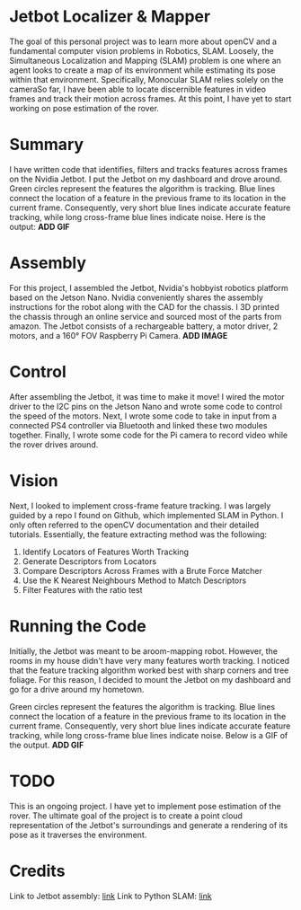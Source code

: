 # Jetbot Localizer & Mapper

The goal of this personal project was to learn more about openCV and a fundamental computer vision problems in Robotics, SLAM. Loosely, the Simultaneous Localization and Mapping (SLAM) problem is one where an agent looks to create a map of its environment while estimating its pose within that environment. Specifically, Monocular SLAM relies solely on the cameraSo far, I have been able to locate discernible features in video frames and track their motion across frames. At this point, I have yet to start working on pose estimation of the rover.

# Summary
I have written code that identifies, filters and tracks features across frames on the Nvidia Jetbot. I put the Jetbot on my dashboard and drove around. Green circles represent the features the algorithm is tracking. Blue lines connect the  location of a feature in the previous frame to its location in the current frame. Consequently, very short blue lines indicate accurate feature tracking, while long cross-frame blue lines indicate noise. Here is the output: **ADD GIF**

# Assembly

For this project, I assembled the Jetbot, Nvidia's hobbyist robotics platform based on the Jetson Nano. Nvidia conveniently shares the assembly instructions for the robot along with the CAD for the chassis. I 3D printed the chassis through an online service and sourced most of the parts from amazon. The Jetbot consists of a rechargeable battery, a motor driver, 2 motors, and a 160° FOV Raspberry Pi Camera.
**ADD IMAGE**

# Control

After assembling the Jetbot, it was time to make it move! I wired the motor driver to the I2C pins on the Jetson Nano and wrote some code to control the speed of the motors. Next, I wrote some code to take in input from a connected PS4 controller via Bluetooth and linked these two modules together. Finally, I wrote some code for the Pi camera to record video while the rover drives around.

# Vision
Next, I looked to implement cross-frame feature tracking. I was largely guided by a repo I found on Github, which implemented SLAM in Python. I only often referred to the openCV documentation and their detailed tutorials. Essentially, the feature extracting method was the following:
 1. Identify Locators of Features Worth Tracking
 2. Generate Descriptors from Locators
 3. Compare Descriptors Across Frames with a Brute Force Matcher
 4. Use the K Nearest Neighbours Method to Match Descriptors
 5. Filter Features with the ratio test 

# Running the Code
Initially, the Jetbot was meant to be aroom-mapping robot. However, the rooms in my house didn't have very many features worth tracking. I noticed that the feature tracking algorithm worked best with sharp corners and tree foliage. For this reason, I decided to mount the Jetbot on my dashboard and go for a drive around my hometown.

Green circles represent the features the algorithm is tracking. Blue lines connect the  location of a feature in the previous frame to its location in the current frame. Consequently, very short blue lines indicate accurate feature tracking, while long cross-frame blue lines indicate noise. Below is a GIF of the output. **ADD GIF**

# TODO

This is an ongoing project. I have yet to implement pose estimation of the rover. The ultimate goal of the project is to create a point cloud representation of the Jetbot's surroundings and generate a rendering of its pose as it traverses the environment.

# Credits

Link to Jetbot assembly: [link](https://github.com/NVIDIA-AI-IOT/jetbot/wiki)
Link to Python SLAM: [link](https://github.com/geohot/twitchslam)

